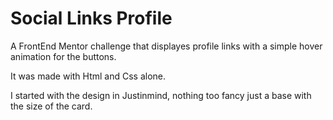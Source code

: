 # Social Links Profile

A FrontEnd Mentor challenge that displayes profile links with a simple hover animation for the buttons.

It was made with Html and Css alone.

I started with the design in Justinmind, nothing too fancy just a base with the size of the card.
